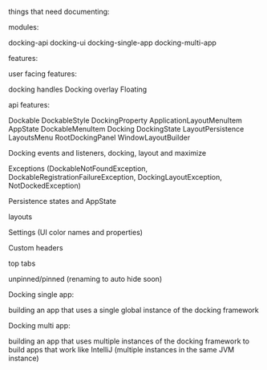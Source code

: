 things that need documenting:

modules:

docking-api
docking-ui
docking-single-app
docking-multi-app


features:

user facing features:

docking handles
Docking overlay
Floating

api features:

Dockable
DockableStyle
DockingProperty
ApplicationLayoutMenuItem
AppState
DockableMenuItem
Docking
DockingState
LayoutPersistence
LayoutsMenu
RootDockingPanel
WindowLayoutBuilder

Docking events and listeners, docking, layout and maximize

Exceptions (DockableNotFoundException, DockableRegistrationFailureException, DockingLayoutException, NotDockedException)

Persistence states and AppState

layouts

Settings (UI color names and properties)

Custom headers

top tabs

unpinned/pinned (renaming to auto hide soon)



Docking single app:

building an app that uses a single global instance of the docking framework


Docking multi app:

building an app that uses multiple instances of the docking framework to build apps that work like IntelliJ (multiple instances in the same JVM instance)

